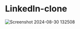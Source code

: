 # LinkedIn-clone
![Screenshot 2024-08-30 132508](https://github.com/user-attachments/assets/6c59b750-7405-4cd7-984a-c2bcb6ff33b3)
